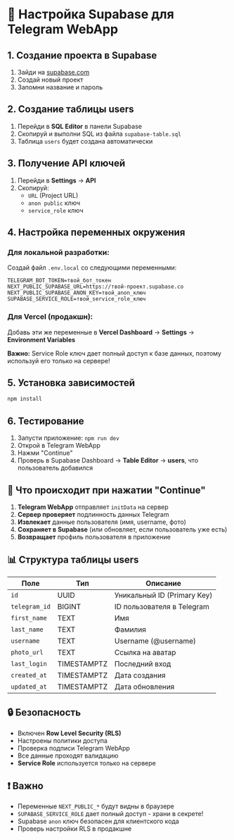 # 🚀 Настройка Supabase для Telegram WebApp

## 1. Создание проекта в Supabase

1. Зайди на [supabase.com](https://supabase.com)
2. Создай новый проект
3. Запомни название и пароль

## 2. Создание таблицы users

1. Перейди в **SQL Editor** в панели Supabase
2. Скопируй и выполни SQL из файла `supabase-table.sql`
3. Таблица `users` будет создана автоматически

## 3. Получение API ключей

1. Перейди в **Settings** → **API**
2. Скопируй:
   - `URL` (Project URL)
   - `anon public` ключ
   - `service_role` ключ

## 4. Настройка переменных окружения

### Для локальной разработки:
Создай файл `.env.local` со следующими переменными:
```
TELEGRAM_BOT_TOKEN=твой_бот_токен
NEXT_PUBLIC_SUPABASE_URL=https://твой-проект.supabase.co
NEXT_PUBLIC_SUPABASE_ANON_KEY=твой_anon_ключ
SUPABASE_SERVICE_ROLE=твой_service_role_ключ
```

### Для Vercel (продакшн):
Добавь эти же переменные в **Vercel Dashboard** → **Settings** → **Environment Variables**

**Важно:** Service Role ключ дает полный доступ к базе данных, поэтому используй его только на сервере!

## 5. Установка зависимостей

```bash
npm install
```

## 6. Тестирование

1. Запусти приложение: `npm run dev`
2. Открой в Telegram WebApp
3. Нажми "Continue"
4. Проверь в Supabase Dashboard → **Table Editor** → **users**, что пользователь добавился

## 🎯 Что происходит при нажатии "Continue"

1. **Telegram WebApp** отправляет `initData` на сервер
2. **Сервер проверяет** подлинность данных Telegram
3. **Извлекает** данные пользователя (имя, username, фото)
4. **Сохраняет в Supabase** (или обновляет, если пользователь уже есть)
5. **Возвращает** профиль пользователя в приложение

## 📊 Структура таблицы users

| Поле | Тип | Описание |
|------|-----|----------|
| `id` | UUID | Уникальный ID (Primary Key) |
| `telegram_id` | BIGINT | ID пользователя в Telegram |
| `first_name` | TEXT | Имя |
| `last_name` | TEXT | Фамилия |
| `username` | TEXT | Username (@username) |
| `photo_url` | TEXT | Ссылка на аватар |
| `last_login` | TIMESTAMPTZ | Последний вход |
| `created_at` | TIMESTAMPTZ | Дата создания |
| `updated_at` | TIMESTAMPTZ | Дата обновления |

## 🔒 Безопасность

- Включен **Row Level Security (RLS)**
- Настроены политики доступа
- Проверка подписи Telegram WebApp
- Все данные проходят валидацию
- **Service Role** используется только на сервере

## ❗ Важно

- Переменные `NEXT_PUBLIC_*` будут видны в браузере
- `SUPABASE_SERVICE_ROLE` дает полный доступ - храни в секрете!
- Supabase `anon` ключ безопасен для клиентского кода
- Проверь настройки RLS в продакшне